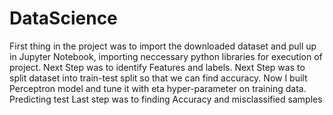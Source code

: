 # DataScience

First thing in the project was to import the downloaded dataset and pull up in Jupyter Notebook, importing neccessary python libraries for execution of project.
Next Step was to identify Features and labels.
Next Step was to split dataset into train-test split so that we can find accuracy.
Now I built Perceptron model and tune it with eta hyper-parameter on training data.
Predicting test
Last step was to finding Accuracy and misclassified samples

